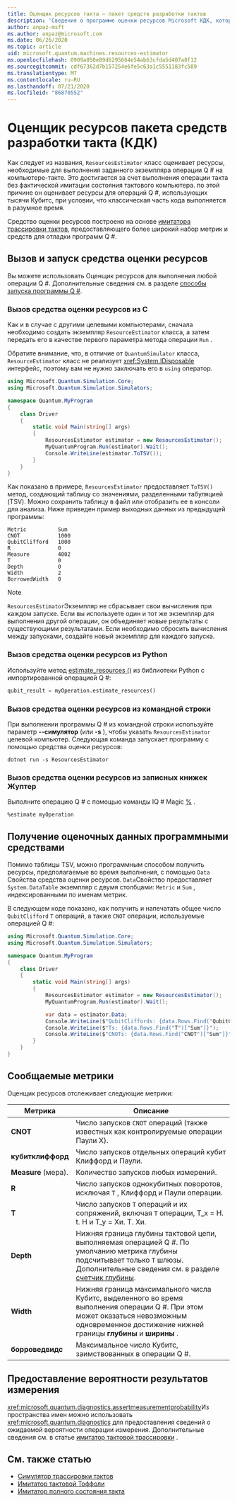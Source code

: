 ```yaml
---
title: Оценщик ресурсов такта — пакет средств разработки тактов
description: 'Сведения о программе оценки ресурсов Microsoft КДК, которая оценивает ресурсы, необходимые для запуска данного экземпляра операции Q # на тактовый компьютер.'
author: anpaz-msft
ms.author: anpaz@microsoft.com
ms.date: 06/26/2020
ms.topic: article
uid: microsoft.quantum.machines.resources-estimator
ms.openlocfilehash: 0909a050e89d6295664e54ab63cfda5d407a8f12
ms.sourcegitcommit: cdf67362d7b157254e6fe5c63a1c5551183fc589
ms.translationtype: MT
ms.contentlocale: ru-RU
ms.lasthandoff: 07/21/2020
ms.locfileid: "86870552"
---
```

# <a name="quantum-development-kit-qdk-resources-estimator"></a>Оценщик ресурсов пакета средств разработки такта (КДК)

Как следует из названия, `ResourcesEstimator` класс оценивает ресурсы, необходимые для выполнения заданного экземпляра операции Q # на компьютере-такте. Это достигается за счет выполнения операции такта без фактической имитации состояния тактового компьютера. по этой причине он оценивает ресурсы для операций Q #, использующих тысячи Кубитс, при условии, что классическая часть кода выполняется в разумное время.

Средство оценки ресурсов построено на основе [имитатора трассировки тактов](xref:microsoft.quantum.machines.qc-trace-simulator.intro), предоставляющего более широкий набор метрик и средств для отладки программ Q #.

## <a name="invoking-and-running-the-resources-estimator"></a>Вызов и запуск средства оценки ресурсов

Вы можете использовать Оценщик ресурсов для выполнения любой операции Q #. Дополнительные сведения см. в разделе [способы запуска программы Q #](xref:microsoft.quantum.guide.host-programs).

### <a name="invoking-the-resources-estimator-from-c"></a>Вызов средства оценки ресурсов из C # 

Как и в случае с другими целевыми компьютерами, сначала необходимо создать экземпляр `ResourceEstimator` класса, а затем передать его в качестве первого параметра метода операции `Run` .

Обратите внимание, что, в отличие от `QuantumSimulator` класса, `ResourceEstimator` класс не реализует <xref:System.IDisposable> интерфейс, поэтому вам не нужно заключать его в `using` оператор.

```csharp
using Microsoft.Quantum.Simulation.Core;
using Microsoft.Quantum.Simulation.Simulators;

namespace Quantum.MyProgram
{
    class Driver
    {
        static void Main(string[] args)
        {
            ResourcesEstimator estimator = new ResourcesEstimator();
            MyQuantumProgram.Run(estimator).Wait();
            Console.WriteLine(estimator.ToTSV());
        }
    }
}
```

Как показано в примере, `ResourcesEstimator` предоставляет `ToTSV()` метод, создающий таблицу со значениями, разделенными табуляцией (TSV). Можно сохранить таблицу в файл или отобразить ее в консоли для анализа. Ниже приведен пример выходных данных из предыдущей программы:

```output
Metric          Sum
CNOT            1000
QubitClifford   1000
R               0
Measure         4002
T               0
Depth           0
Width           2
BorrowedWidth   0
```

> [!NOTE]
> `ResourcesEstimator`Экземпляр не сбрасывает свои вычисления при каждом запуске. Если вы используете один и тот же экземпляр для выполнения другой операции, он объединяет новые результаты с существующими результатами. Если необходимо сбросить вычисления между запусками, создайте новый экземпляр для каждого запуска.

### <a name="invoking-the-resources-estimator-from-python"></a>Вызов средства оценки ресурсов из Python

Используйте метод [estimate_resources ()](https://docs.microsoft.com/python/qsharp/qsharp.loader.qsharpcallable) из библиотеки Python с импортированной операцией Q #:

```python
qubit_result = myOperation.estimate_resources()
```

### <a name="invoking-the-resources-estimator-from-the-command-line"></a>Вызов средства оценки ресурсов из командной строки

При выполнении программы Q # из командной строки используйте параметр **--симулятор** (или **-s** ), чтобы указать `ResourcesEstimator` целевой компьютер. Следующая команда запускает программу с помощью средства оценки ресурсов: 

```dotnetcli
dotnet run -s ResourcesEstimator
```

### <a name="invoking-the-resources-estimator-from-juptyer-notebooks"></a>Вызов средства оценки ресурсов из записных книжек Жуптер

Выполните операцию Q # с помощью команды IQ # Magic [%](xref:microsoft.quantum.iqsharp.magic-ref.simulate) .

```
%estimate myOperation
```

## <a name="programmatically-retrieving-the-estimated-data"></a>Получение оценочных данных программными средствами

Помимо таблицы TSV, можно программным способом получить ресурсы, предполагаемые во время выполнения, с помощью `Data` Свойства средства оценки ресурсов. `Data`Свойство предоставляет `System.DataTable` экземпляр с двумя столбцами: `Metric` и `Sum` , индексированными по именам метрик.

В следующем коде показано, как получить и напечатать общее число `QubitClifford` `T` операций, а также `CNOT` операции, используемые операцией Q #:

```csharp
using Microsoft.Quantum.Simulation.Core;
using Microsoft.Quantum.Simulation.Simulators;

namespace Quantum.MyProgram
{
    class Driver
    {
        static void Main(string[] args)
        {
            ResourcesEstimator estimator = new ResourcesEstimator();
            MyQuantumProgram.Run(estimator).Wait();

            var data = estimator.Data;
            Console.WriteLine($"QubitCliffords: {data.Rows.Find("QubitClifford")["Sum"]}");
            Console.WriteLine($"Ts: {data.Rows.Find("T")["Sum"]}");
            Console.WriteLine($"CNOTs: {data.Rows.Find("CNOT")["Sum"]}");
        }
    }
}
```

## <a name="metrics-reported"></a>Сообщаемые метрики

Оценщик ресурсов отслеживает следующие метрики:

|Метрика|Описание|
|----|----|
|__CNOT__    |Число запусков `CNOT` операций (также известных как контролируемые операции Паули X).|
|__кубитклиффорд__ |Число запусков отдельных операций кубит Клиффорд и Паули.|
|__Measure__ (мера).    |Количество запусков любых измерений.  |
|__R__    |Число запусков однокубитных поворотов, исключая `T` , Клиффорд и Паули операции.  |
|__T__    |Число запусков `T` операций и их сопряжений, включая `T` операции, T_x = H. t. H и T_y = Хи. T. Хи.  |
|__Depth__|Нижняя граница глубины тактовой цепи, выполняемая операцией Q #. По умолчанию метрика глубины подсчитывает только `T` шлюзы. Дополнительные сведения см. в разделе [счетчик глубины](xref:microsoft.quantum.machines.qc-trace-simulator.depth-counter).   |
|__Width__    |Нижняя граница максимального числа Кубитс, выделенного во время выполнения операции Q #. При этом может оказаться невозможным одновременное достижение нижней границы __глубины__ и __ширины__ .  |
|__борроведвидс__    |Максимальное число Кубитс, заимствованных в операции Q #.  |

## <a name="providing-the-probability-of-measurement-outcomes"></a>Предоставление вероятности результатов измерения

<xref:microsoft.quantum.diagnostics.assertmeasurementprobability>Из пространства имен можно использовать <xref:microsoft.quantum.diagnostics> для предоставления сведений о ожидаемой вероятности операции измерения. Дополнительные сведения см. в статье [имитатор тактовой трассировки](xref:microsoft.quantum.machines.qc-trace-simulator.intro) .

## <a name="see-also"></a>См. также статью

- [Симулятор трассировки тактов](xref:microsoft.quantum.machines.qc-trace-simulator.intro)
- [Имитатор тактовой Тоффоли](xref:microsoft.quantum.machines.toffoli-simulator)
- [Имитатор полного состояния такта](xref:microsoft.quantum.machines.full-state-simulator) 